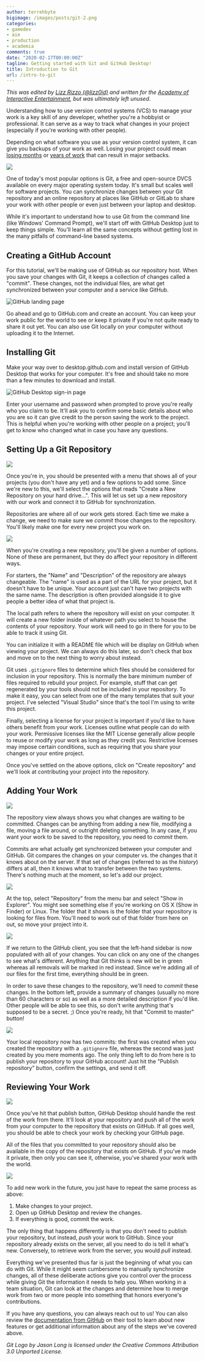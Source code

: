 ```yaml
---
author: terrehbyte
bigimage: /images/posts/git-2.png
categories:
- gamedev
- aie
- production
- academia
comments: true
date: "2020-02-17T00:00:00Z"
tagline: Getting started with Git and GitHub Desktop!
title: Introduction to Git
url: /intro-to-git
---
```


_This was edited by [Lizz Rizzo (@lizz0id)][lizz] and written for the
[Academy of Interactive Entertainment][aie], but was ultimately left unused_.

[lizz]:https://twitter.com/lizz0id
[aie]:https://aie.edu/

Understanding how to use version control systems (VCS) to manage your work is a
key skill of any developer, whether you're a hobbyist or professional. It can
serve as a way to track what changes in your project (especially if you're
working with other people).

Depending on what software you use as your version control system, it can give
you backups of your work as well. Losing your project could mean [losing
months][zom] or [years of work][ff] that can result in major setbacks.

![](/images/posts/git.png)

[zom]:https://www.pcgamer.com/project-zomboid-robbery-delays-latest-update-zomboid-will-come-back-stronger-says-dev/
[ff]:https://twitter.com/apzonerunner/status/1040497161237159936?lang=en

One of today's most popular options is Git, a free and open-source DVCS
available on every major operating system today. It's small but scales well for
software projects. You can synchronize changes between your Git repository and
an online repository at places like GitHub or GitLab to share your work with
other people or even just between your laptop and desktop.

While it's important to understand how to use Git from the command line (like
Windows' Command Prompt), we'll start off with GitHub Desktop just to keep
things simple. You'll learn all the same concepts without getting lost in the
many pitfalls of command-line based systems.

## Creating a GitHub Account

For this tutorial, we'll be making use of GitHub as our repository host. When
you save your changes with Git, it keeps a collection of changes called a
"commit". These changes, not the individual files, are what get synchronized
between your computer and a service like GitHub.

![GitHub landing page](/images/posts/git-1.png)

Go ahead and go to GitHub.com and create an account. You can keep your work
public for the world to see or keep it private if you're not quite ready to
share it out yet. You can also use Git locally on your computer without
uploading it to the Internet.

## Installing Git

Make your way over to desktop.github.com and install version of GitHub Desktop
that works for your computer. It's free and should take no more than a few
minutes to download and install.

![GitHub Desktop sign-in page](/images/posts/git-2.png)

Enter your username and password when prompted to prove you're really who you
claim to be. It'll ask you to confirm some basic details about who you are so
it can give credit to the person saving the work to the project. This is helpful
when you're working with other people on a project; you'll get to know who
changed what in case you have any questions.

## Setting Up a Git Repository

![](/images/posts/git-3.png)

Once you're in, you should be presented with a menu that shows all of your
projects (you don't have any yet) and a few options to add some. Since we're
new to this, we'll select the options that reads "Create a New Repository on
your hard drive...". This will let us set up a new repository with our work and
connect it to GitHub for synchronization.

Repositories are where all of our work gets stored. Each time we make a change,
we need to make sure we _commit_ those changes to the repository. You'll likely
make one for every new project you work on.

![](/images/posts/git-4.png)

When you're creating a new repository, you'll be given a number of options.
None of these are permanent, but they do affect your repository in different
ways.

For starters, the "Name" and "Description" of the repository are always
changeable. The "name" is used as a part of the URL for your project, but it
doesn't have to be unique. Your account just can't have two projects with the
same name. The description is often provided alongside it to give people a
better idea of what that project is.

The local path refers to where the repository will exist on your computer. It
will create a new folder inside of whatever path you select to house the
contents of your repository. Your work will need to go in there for you to be
able to track it using Git.

You can initialize it with a README file which will be display on GitHub when
viewing your project. We can always do this later, so don't check that box and
move on to the next thing to worry about instead.

Git uses `.gitignore` files to determine which files should be considered for
inclusion in your repository. This is normally the bare minimum number of files
required to rebuild your project. For example, stuff that can get regenerated by
your tools should not be included in your repository. To make it easy, you can
select from one of the many templates that suit your project. I've selected
"Visual Studio" since that's the tool I'm using to write this project.

Finally, selecting a license for your project is important if you'd like to have
others benefit from your work. Licenses outline what people can do with your
work. Permissive licenses like the MIT License generally allow people to reuse
or modify your work as long as they credit you. Restrictive licenses may impose
certain conditions, such as requiring that you share your changes or your
entire project.

Once you've settled on the above options, click on "Create repository" and we'll
look at contributing your project into the repository.

## Adding Your Work

![](/images/posts/git-5.png)

The repository view always shows you what changes are waiting to be committed.
Changes can be anything from adding a new file, modifying a file, moving a file
around, or outright deleting something. In any case, if you want your work to be
saved to the repository, you need to _commit_ them.

Commits are what actually get synchronized between your computer and GitHub. Git
compares the changes on your computer vs. the changes that it knows about on the
server. If that set of changes (referred to as the _history_) differs at all,
then it knows what to transfer between the two systems. There's nothing much
at the moment, so let's add our project.

![](/images/posts/git-6.png)

At the top, select "Repository" from the menu bar and select "Show in Explorer".
You might see something else if you're working on OS X (Show in Finder) or
Linux. The folder that it shows is the folder that your repository is looking
for files from. You'll need to work out of that folder from here on out, so move
your project into it.

![](/images/posts/git-7.png)

If we return to the GitHub client, you see that the left-hand sidebar is now
populated with all of your changes. You can click on any one of the changes to
see what's different. Anything that Git thinks is new will be in green whereas
all removals will be marked in red instead. Since we're adding all of our files
for the first time, everything should be in green.

In order to save these changes to the repository, we'll need to _commit_ these
changes. In the bottom left, provide a summary of changes (usually no more
than 60 characters or so) as well as a more detailed description if you'd like.
Other people will be able to see this, so don't write anything that's supposed
to be a secret. ;) Once you're ready, hit that "Commit to master" button!

![](/images/posts/git-8.png)

Your local repository now has two commits: the first was created when you
created the repository with a `.gitignore` file, whereas the second was just
created by you mere moments ago. The only thing left to do from here is to
publish your repository to your GitHub account! Just hit the "Publish
repository" button, confirm the settings, and send it off.

## Reviewing Your Work

![](/images/posts/git-9.png)

Once you've hit that publish button, GitHub Desktop should handle the rest of
the work from there. It'll look at your repository and push all of the work
from your computer to the repository that exists on GitHub. If all goes well,
you should be able to check your work by checking your GitHub page.

All of the files that you committed to your repository should also be available
in the copy of the repository that exists on GitHub. If you've made it private,
then only you can see it, otherwise, you've shared your work with the world.

![](/images/posts/git-10.png)

To add new work in the future, you just have to repeat the same process as
above:

1. Make changes to your project.
2. Open up GitHub Desktop and review the changes.
3. If everything is good, commit the work.

The only thing that happens differently is that you don't need to publish your
repository, but instead, _push_ your work to GitHub. Since your repository
already exists on the server, all you need to do is tell it what's new.
Conversely, to retrieve work from the server, you would _pull_ instead.

Everything we've presented thus far is just the beginning of what you can do
with Git. While it might seem cumbersome to manually synchronize changes, all
of these deliberate actions give you control over the process while giving Git
the information it needs to help you. When working in a team situation, Git can
look at the changes and determine how to merge work from two or more people
into something that honors everyone's contributions.

If you have any questions, you can always reach out to us! You can also review
the [documentation from GitHub][ghDocs] on their tool to learn about new
features or get additional information about any of the steps we've covered
above.

_Git Logo by Jason Long is licensed under the Creative Commons Attribution 3.0 Unported License._

[ghDocs]:https://help.github.com/en/desktop/contributing-to-projects